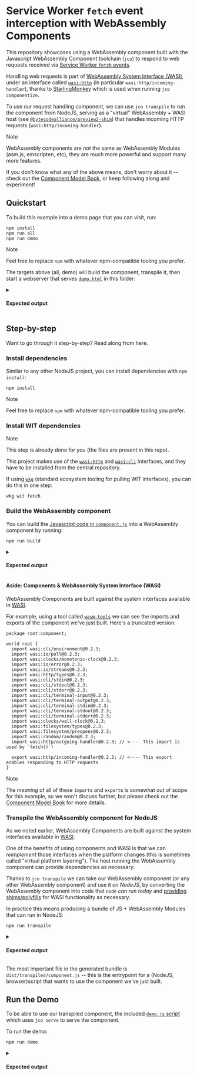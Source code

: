 # Service Worker `fetch` event interception with WebAssembly Components

This repository showcases using a WebAssembly component built with the Javascript WebAssembly Component
toolchain (`jco`) to respond to web requests received via [Service Worker `fetch` events][mdn-svcworker-fetch].

Handling web requests is part of [WebAssembly System Interface (WASI)][wasi], under an interface called [`wasi:http`][wasi-http]
(in particular `wasi:http/incoming-handler`), thanks to [StarlingMonkey][sm] which is used when running `jco componentize`.

To use our request handling component, we can use `jco transpile` to run the component from NodeJS, serving
as a "virtual" WebAssembly + WASI host (see [`@bytecodealliance/preview2-shim`][p2-shims]) that handles
incoming HTTP requests (`wasi:http/incoming-handler`).

> [!NOTE]
> WebAssembly components are *not* the same as WebAssembly Modules (asm.js, emscripten, etc),
> they are much more powerful and support many more features.
>
> If you don't know what any of the above means, don't worry about it -- check out the [Component Model Book][cm-book],
> or keep following along and experiment!

[mdn-svcworker-fetch]: https://developer.mozilla.org/en-US/docs/Web/API/ServiceWorkerGlobalScope/fetch_event
[mdn-svcworker]: https://developer.mozilla.org/en-US/docs/Web/API/ServiceWorker
[sm]: https://github.com/bytecodealliance/StarlingMonkey
[wasi]: https://github.com/WebAssembly/WASI/tree/main
[mdn-fetch]: https://developer.mozilla.org/en-US/docs/Web/API/Fetch_API
[wasi-http]: https://github.com/WebAssembly/wasi-http
[p2-shims]: https://www.npmjs.com/package/@bytecodealliance/preview2-shim
[cm-book]: https://component-model.bytecodealliance.org/

## Quickstart

To build this example into a demo page that you can visit, run:

```console
npm install
npm run all
npm run demo
```
> [!NOTE]
> Feel free to replace `npm` with whatever npm-compatible tooling you prefer.

The targets above (all, demo) will build the component, transpile it, then start a webserver that serves [`demo.html`](./demo.html) in this folder:

<details>
<summary><h4>Expected output</h4></summary>

```console
> all
> npm run build && npm run demo


> build
> npm run build:component


> build:component
> jco componentize -w wit component.js -o component.wasm

OK Successfully written component.wasm.

> demo
> node demo.js

fetch() OUTPUT:
Hello World
```

</details>

## Step-by-step

Want to go through it step-by-step? Read along from here.

### Install dependencies

Similar to any other NodeJS project, you can install dependencies with `npm install`:

```console
npm install
```

> [!NOTE]
> Feel free to replace `npm` with whatever npm-compatible tooling you prefer.

### Install WIT dependencies

> [!NOTE]
> This step is already done for you (the files are present in this repo).

This project makes use of the [`wasi:http`][wasi-http] and [`wasi:cli`][wasi-cli] interfaces, and they have to be
installed from the central repository.

If using [`wkg`][wkg] (standard ecosystem tooling for pulling WIT interfaces), you can do this in one step:

```console
wkg wit fetch
```

[wkg]: https://github.com/bytecodealliance/wasm-pkg-tools/tree/main
[wasi-cli]: https://github.com/WebAssembly/wasi-cli

### Build the WebAssembly component

You can build the [Javascript code in `component.js`](./component.js) into a WebAssembly component by running:

```console
npm run build
```

<details>
<summary><h4>Expected output</h4></summary>

You should see output like the following:

```console
> build
> npm run build:component


> build:component
> jco componentize -w wit component.js -o component.wasm

OK Successfully written component.wasm.
```

</details>

#### Aside: Components & WebAssembly System Interface (WASI)

WebAssembly Components are built against the system interfaces available in [WASI][wasi].

For example, using a tool called [`wasm-tools`][wasm-tools] we can see the imports and exports
of the component we've just built. Here's a truncated version:

```wit
package root:component;

world root {
  import wasi:cli/environment@0.2.3;
  import wasi:io/poll@0.2.3;
  import wasi:clocks/monotonic-clock@0.2.3;
  import wasi:io/error@0.2.3;
  import wasi:io/streams@0.2.3;
  import wasi:http/types@0.2.3;
  import wasi:cli/stdin@0.2.3;
  import wasi:cli/stdout@0.2.3;
  import wasi:cli/stderr@0.2.3;
  import wasi:cli/terminal-input@0.2.3;
  import wasi:cli/terminal-output@0.2.3;
  import wasi:cli/terminal-stdin@0.2.3;
  import wasi:cli/terminal-stdout@0.2.3;
  import wasi:cli/terminal-stderr@0.2.3;
  import wasi:clocks/wall-clock@0.2.3;
  import wasi:filesystem/types@0.2.3;
  import wasi:filesystem/preopens@0.2.3;
  import wasi:random/random@0.2.3;
  import wasi:http/outgoing-handler@0.2.3; // <---- This import is used by `fetch()`!

  export wasi:http/incoming-handler@0.2.3; // <---- This export enables responding to HTTP requests
}
```

> [!NOTE]
> The *meaning* of all of these `import`s and `export`s is somewhat out of scope for this example, so we won't discuss
> further, but please check out the [Component Model Book][cm-book] for more details.

[wasm-tools]: https://github.com/bytecodealliance/wasm-tools

### Transpile the WebAssembly component for NodeJS

As we noted earlier, WebAssembly Components are built against the system interfaces available in [WASI][wasi].

One of the benefits of using components and WASI is that we can *reimplement* those interfaces when
the platform changes (this is sometimes called "virtual platform layering"). The host running the WebAssembly
component can provide dependencies as necessary.

Thanks to `jco transpile` we can take our WebAssembly component (or any other WebAssembly component) and use
it *on NodeJS*, by converting the WebAssembly component into code that `node` *can run today* and
[providing shims/polyfills][npm-p2-shim] for WASI functionality as necessary.

In practice this means producing a bundle of JS + WebAssembly Modules that can run in NodeJS:

```console
npm run transpile
```

<details>
<summary><h4>Expected output</h4></summary>

You should see output like the following:

```
> transpile
> jco transpile -o dist/transpiled component.wasm


  Transpiled JS Component Files:

 - dist/transpiled/component.core.wasm                          10.1 MiB
 - dist/transpiled/component.core2.wasm                         13.9 KiB
 - dist/transpiled/component.d.ts                               1.34 KiB
 - dist/transpiled/component.js                                  181 KiB
 - dist/transpiled/interfaces/wasi-cli-stderr.d.ts              0.16 KiB
 - dist/transpiled/interfaces/wasi-cli-stdin.d.ts               0.15 KiB
 - dist/transpiled/interfaces/wasi-cli-stdout.d.ts              0.16 KiB
 - dist/transpiled/interfaces/wasi-cli-terminal-input.d.ts       0.1 KiB
 - dist/transpiled/interfaces/wasi-cli-terminal-output.d.ts      0.1 KiB
 - dist/transpiled/interfaces/wasi-cli-terminal-stderr.d.ts      0.2 KiB
 - dist/transpiled/interfaces/wasi-cli-terminal-stdin.d.ts       0.2 KiB
 - dist/transpiled/interfaces/wasi-cli-terminal-stdout.d.ts      0.2 KiB
 - dist/transpiled/interfaces/wasi-clocks-monotonic-clock.d.ts  0.31 KiB
 - dist/transpiled/interfaces/wasi-clocks-wall-clock.d.ts       0.19 KiB
 - dist/transpiled/interfaces/wasi-filesystem-preopens.d.ts     0.19 KiB
 - dist/transpiled/interfaces/wasi-filesystem-types.d.ts        2.89 KiB
 - dist/transpiled/interfaces/wasi-http-outgoing-handler.d.ts    0.5 KiB
 - dist/transpiled/interfaces/wasi-http-incoming-handler.d.ts    0.5 KiB
 - dist/transpiled/interfaces/wasi-http-types.d.ts              8.73 KiB
 - dist/transpiled/interfaces/wasi-io-error.d.ts                0.08 KiB
 - dist/transpiled/interfaces/wasi-io-poll.d.ts                 0.14 KiB
 - dist/transpiled/interfaces/wasi-io-streams.d.ts              0.72 KiB
 - dist/transpiled/interfaces/wasi-random-random.d.ts           0.14 KiB
```

</details>

The most important file in the generated bundle is `dist/transpiled/component.js` -- this is
the entrypoint for a (NodeJS, browser)script that wants to use the component we've just built.

[npm-p2-shim]: https://www.npmjs.com/package/@bytecodealliance/preview2-shim

## Run the Demo

To be able to use our transpiled component, the included [`demo.js` script](./demo.js) which uses `jco serve` 
to serve the component.

To run the demo:

```console
npm run demo
```

<details>
<summary><h4>Expected output</h4></summary>

You should see output like the following:

```
> demo
> node demo.js

fetch() OUTPUT:
Hello World
```

</details>
